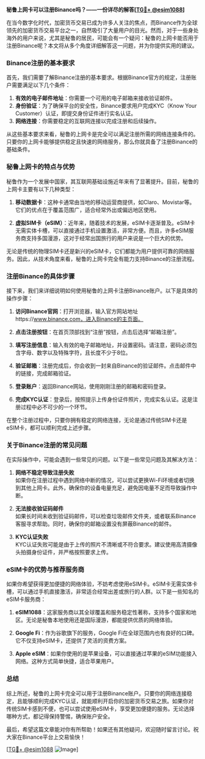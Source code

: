 **秘鲁上网卡可以注册Binance吗？——一份详尽的解答[[TG💪+ @esim1088](https://t.me/s/esim1088)]**

在当今数字化时代，加密货币交易已成为许多人关注的焦点，而Binance作为全球领先的加密货币交易平台之一，自然吸引了大量用户的目光。然而，对于一些身处海外的用户来说，尤其是秘鲁的居民，可能会有一个疑问：秘鲁的上网卡能否用于注册Binance呢？本文将从多个角度详细解答这一问题，并为你提供实用的建议。

### Binance注册的基本要求

首先，我们需要了解Binance注册的基本要求。根据Binance官方的规定，注册账户需要满足以下几个条件：

1. **有效的电子邮件地址**：你需要一个可用的电子邮箱来接收验证邮件。
2. **身份验证**：为了确保平台的安全性，Binance要求用户完成KYC（Know Your Customer）认证，即提交身份证件进行实名认证。
3. **网络连接**：你需要稳定的互联网连接以完成注册和后续操作。

从这些基本要求来看，秘鲁的上网卡是完全可以满足注册所需的网络连接条件的。只要你的上网卡能够提供稳定且快速的网络服务，那么你就具备了注册Binance的基础条件。

### 秘鲁上网卡的特点与优势

秘鲁作为一个发展中国家，其互联网基础设施近年来有了显著提升。目前，秘鲁的上网卡主要有以下几种类型：

1. **移动数据卡**：这种卡通常由当地的移动运营商提供，如Claro、Movistar等。它们的优点在于覆盖范围广，适合经常外出或偏远地区使用。
   
2. **虚拟SIM卡（eSIM）**：近年来，随着技术的发展，eSIM卡逐渐普及。eSIM卡无需实体卡槽，可以直接通过手机设置激活，非常方便。而且，许多eSIM服务商支持多国漫游，这对于经常出国旅行的用户来说是一个巨大的优势。

无论是传统的物理SIM卡还是新兴的eSIM卡，它们都能为用户提供可靠的网络服务。因此，从技术角度来看，秘鲁的上网卡完全有能力支持Binance的注册流程。

### 注册Binance的具体步骤

接下来，我们来详细说明如何使用秘鲁的上网卡注册Binance账户。以下是具体的操作步骤：

1. **访问Binance官网**：打开浏览器，输入官方网站地址https://www.binance.com，进入Binance的主页面。

2. **点击注册按钮**：在首页顶部找到“注册”按钮，点击后选择“邮箱注册”。

3. **填写注册信息**：输入有效的电子邮箱地址，并设置密码。请注意，密码必须包含字母、数字以及特殊字符，且长度不少于8位。

4. **验证邮箱**：注册完成后，你会收到一封来自Binance的验证邮件。点击邮件中的链接，完成邮箱验证。

5. **登录账户**：返回Binance网站，使用刚刚注册的邮箱和密码登录。

6. **完成KYC认证**：登录后，按照提示上传身份证件照片，完成实名认证。这是注册过程中必不可少的一个环节。

在整个注册过程中，只要你拥有稳定的网络连接，无论是通过传统SIM卡还是eSIM卡，都可以顺利完成上述步骤。

### 关于Binance注册的常见问题

在实际操作中，可能会遇到一些常见的问题。以下是一些常见问题及其解决方法：

1. **网络不稳定导致注册失败**  
   如果你在注册过程中遇到网络中断的情况，可以尝试更换Wi-Fi环境或者切换到其他上网卡。此外，确保你的设备电量充足，避免因电量不足而导致操作中断。

2. **无法接收验证码邮件**  
   如果长时间未收到验证码邮件，可以检查垃圾邮件文件夹，或者联系Binance客服寻求帮助。同时，确保你的邮箱设置没有屏蔽Binance的邮件。

3. **KYC认证失败**  
   KYC认证失败可能是由于上传的照片不清晰或不符合要求。建议使用高清摄像头拍摄身份证件，并严格按照要求上传。

### eSIM卡的优势与推荐服务商

如果你希望获得更加便捷的网络体验，不妨考虑使用eSIM卡。eSIM卡无需实体卡槽，可以通过手机直接激活，非常适合经常出差或旅行的人群。以下是一些知名的eSIM卡服务商：

1. **eSIM1088**：这家服务商以其全球覆盖和服务稳定性著称，支持多个国家和地区。无论是秘鲁本地使用还是国际漫游，都能提供优质的网络体验。
   
2. **Google Fi**：作为谷歌旗下的服务，Google Fi在全球范围内也有良好的口碑。它不仅支持eSIM卡，还提供了灵活的资费方案。

3. **Apple eSIM**：如果你使用的是苹果设备，可以直接通过苹果的eSIM功能接入网络。这种方式简单快捷，适合苹果用户。

### 总结

综上所述，秘鲁的上网卡完全可以用于注册Binance账户。只要你的网络连接稳定，且能够顺利完成KYC认证，就能顺利开启你的加密货币交易之旅。如果你对传统SIM卡感到不便，也可以尝试使用eSIM卡，享受更加便捷的服务。无论选择哪种方式，都记得保持警惕，确保账户安全。

最后，希望这篇文章能对你有所帮助！如果还有其他疑问，欢迎随时留言讨论。祝大家在Binance平台上交易愉快！

[[TG💪+ @esim1088](https://t.me/s/esim1088) ![Image](https://i.postimg.cc/4NQfJmqS/Snipaste-2025-05-13-00-14-12.png)]